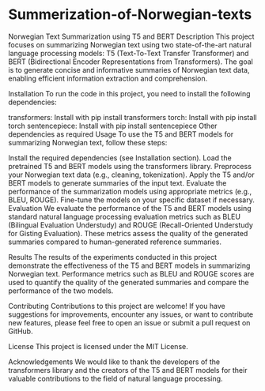 # Summerization-of-Norwegian-texts
Norwegian Text Summarization using T5 and BERT
Description
This project focuses on summarizing Norwegian text using two state-of-the-art natural language processing models: T5 (Text-To-Text Transfer Transformer) and BERT (Bidirectional Encoder Representations from Transformers). The goal is to generate concise and informative summaries of Norwegian text data, enabling efficient information extraction and comprehension.

Installation
To run the code in this project, you need to install the following dependencies:

transformers: Install with pip install transformers
torch: Install with pip install torch
sentencepiece: Install with pip install sentencepiece
Other dependencies as required
Usage
To use the T5 and BERT models for summarizing Norwegian text, follow these steps:

Install the required dependencies (see Installation section).
Load the pretrained T5 and BERT models using the transformers library.
Preprocess your Norwegian text data (e.g., cleaning, tokenization).
Apply the T5 and/or BERT models to generate summaries of the input text.
Evaluate the performance of the summarization models using appropriate metrics (e.g., BLEU, ROUGE).
Fine-tune the models on your specific dataset if necessary.
Evaluation
We evaluate the performance of the T5 and BERT models using standard natural language processing evaluation metrics such as BLEU (Bilingual Evaluation Understudy) and ROUGE (Recall-Oriented Understudy for Gisting Evaluation). These metrics assess the quality of the generated summaries compared to human-generated reference summaries.

Results
The results of the experiments conducted in this project demonstrate the effectiveness of the T5 and BERT models in summarizing Norwegian text. Performance metrics such as BLEU and ROUGE scores are used to quantify the quality of the generated summaries and compare the performance of the two models.

Contributing
Contributions to this project are welcome! If you have suggestions for improvements, encounter any issues, or want to contribute new features, please feel free to open an issue or submit a pull request on GitHub.

License
This project is licensed under the MIT License.

Acknowledgements
We would like to thank the developers of the transformers library and the creators of the T5 and BERT models for their valuable contributions to the field of natural language processing.

